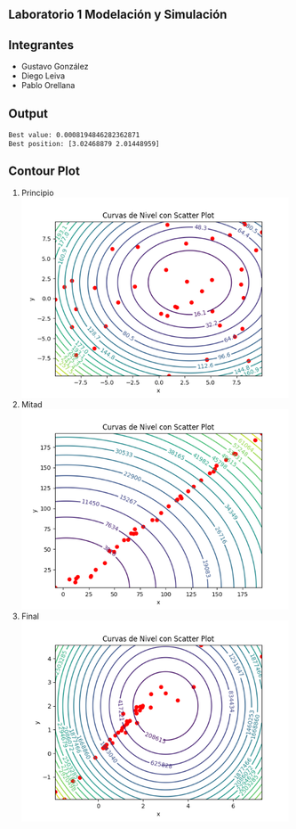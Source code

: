 ## Laboratorio 1 Modelación y Simulación

## Integrantes
- Gustavo González
- Diego Leiva
- Pablo Orellana

## Output
```commandline
Best value: 0.0008194846282362871
Best position: [3.02468879 2.01448959]
```

## Contour Plot
1. Principio  
   ![out/Figure_1.png](out/Figure_1.png)
2. Mitad  
   ![out/Figure_2.png](out/Figure_2.png)
3. Final  
    ![out/Figure_3.png](out/Figure_3.png)